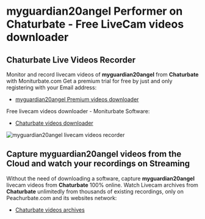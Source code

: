 # myguardian20angel Performer on Chaturbate - Free LiveCam videos downloader

## Chaturbate Live Videos Recorder

Monitor and record livecam videos of **myguardian20angel** from **Chaturbate** with Moniturbate.com
Get a premium trial for free by just and only registering with your Email address:
* [myguardian20angel Premium videos downloader](https://moniturbate.com/request-demo-licence-key.html)

Free livecam videos downloader - Moniturbate Software:
* [Chaturbate videos downloader](https://moniturbate.com/moniturbate-download-software.html)

![myguardian20angel livecam videos recorder](https://peachurnet.com/templates/moniturbate-software.png)


## Capture myguardian20angel videos from the Cloud and watch your recordings on Streaming

Without the need of downloading a software, capture **myguardian20angel** livecam videos from **Chaturbate** 100% online.
Watch Livecam archives from **Chaturbate** unlimitedly from thousands of existing recordings, only on Peachurbate.com and its websites network:
* [Chaturbate videos archives](https://peachurnet.com/)
